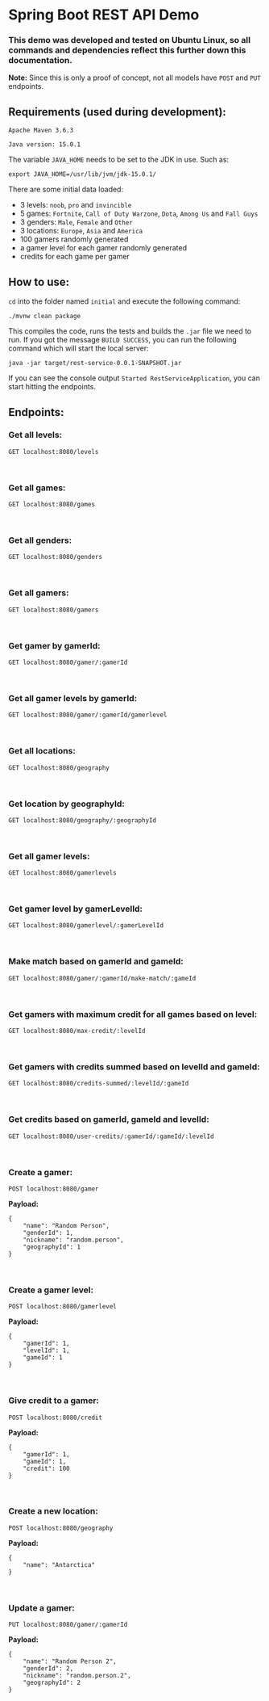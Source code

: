 # Spring Boot REST API Demo

### This demo was developed and tested on Ubuntu Linux, so all commands and dependencies reflect this further down this documentation.

**Note:**
Since this is only a proof of concept, not all models have `POST` and `PUT` endpoints.

## Requirements (used during development):
`Apache Maven 3.6.3`

`Java version: 15.0.1`

The variable `JAVA_HOME` needs to be set to the JDK in use. Such as:

`export JAVA_HOME=/usr/lib/jvm/jdk-15.0.1/`

There are some initial data loaded:
- 3 levels: `noob`, `pro` and `invincible`
- 5 games: `Fortnite`, `Call of Duty Warzone`, `Dota`, `Among Us` and `Fall Guys`
- 3 genders: `Male`, `Female` and `Other`
- 3 locations: `Europe`, `Asia` and `America`
- 100 gamers randomly generated
- a gamer level for each gamer randomly generated
- credits for each game per gamer

## How to use:

`cd` into the folder named `initial` and execute the following command:

`./mvnw clean package`

This compiles the code, runs the tests and builds the `.jar` file we need to run. If you got the message `BUILD SUCCESS`, you can run the following command which will start the local server:

`java -jar target/rest-service-0.0.1-SNAPSHOT.jar`

If you can see the console output `Started RestServiceApplication`, you can start hitting the endpoints.

## Endpoints:

### Get all levels:

`GET localhost:8080/levels`

<br />

### Get all games:

`GET localhost:8080/games`

<br />


### Get all genders:

`GET localhost:8080/genders`

<br />


### Get all gamers:

`GET localhost:8080/gamers`

<br />


### Get gamer by gamerId:

`GET localhost:8080/gamer/:gamerId`

<br />


### Get all gamer levels by gamerId:

`GET localhost:8080/gamer/:gamerId/gamerlevel`

<br />


### Get all locations:

`GET localhost:8080/geography`

<br />


### Get location by geographyId:

`GET localhost:8080/geography/:geographyId`

<br />


### Get all gamer levels:

`GET localhost:8080/gamerlevels`

<br />


### Get gamer level by gamerLevelId:

`GET localhost:8080/gamerlevel/:gamerLevelId`

<br />


### Make match based on gamerId and gameId:

`GET localhost:8080/gamer/:gamerId/make-match/:gameId`

<br />


### Get gamers with maximum credit for all games based on level:

`GET localhost:8080/max-credit/:levelId`

<br />

### Get gamers with credits summed based on levelId and gameId:

`GET localhost:8080/credits-summed/:levelId/:gameId`

<br />

### Get credits based on gamerId, gameId and levelId:

`GET localhost:8080/user-credits/:gamerId/:gameId/:levelId`

<br />

### Create a gamer:

`POST localhost:8080/gamer`

**Payload:**

```
{
    "name": "Random Person",
    "genderId": 1,
    "nickname": "random.person",
    "geographyId": 1
}
```

<br />

### Create a gamer level:

`POST localhost:8080/gamerlevel`

**Payload:**

```
{
    "gamerId": 1,
    "levelId": 1,
    "gameId": 1
}
```

<br />

### Give credit to a gamer:

`POST localhost:8080/credit`

**Payload:**

```
{
    "gamerId": 1,
    "gameId": 1,
    "credit": 100
}
```

<br />

### Create a new location:

`POST localhost:8080/geography`

**Payload:**

```
{
    "name": "Antarctica"
}
```
<br />

### Update a gamer:

`PUT localhost:8080/gamer/:gamerId`

**Payload:**

```
{
    "name": "Random Person 2",
    "genderId": 2,
    "nickname": "random.person.2",
    "geographyId": 2
}
```